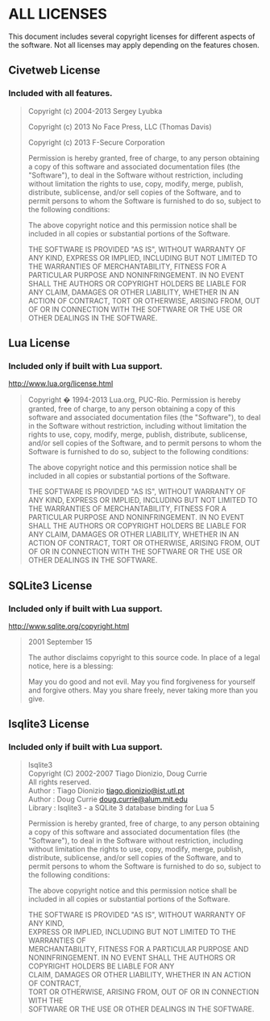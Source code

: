 ALL LICENSES
=====

This document includes several copyright licenses for different
aspects of the software.  Not all licenses may apply depending
on the features chosen.

Civetweb License
-----

### Included with all features.

> Copyright (c) 2004-2013 Sergey Lyubka
>
> Copyright (c) 2013 No Face Press, LLC (Thomas Davis)
>
> Copyright (c) 2013 F-Secure Corporation
>
> Permission is hereby granted, free of charge, to any person obtaining a copy
> of this software and associated documentation files (the "Software"), to deal
> in the Software without restriction, including without limitation the rights
> to use, copy, modify, merge, publish, distribute, sublicense, and/or sell
> copies of the Software, and to permit persons to whom the Software is
> furnished to do so, subject to the following conditions:
> 
> The above copyright notice and this permission notice shall be included in
> all copies or substantial portions of the Software.
> 
> THE SOFTWARE IS PROVIDED "AS IS", WITHOUT WARRANTY OF ANY KIND, EXPRESS OR
> IMPLIED, INCLUDING BUT NOT LIMITED TO THE WARRANTIES OF MERCHANTABILITY,
> FITNESS FOR A PARTICULAR PURPOSE AND NONINFRINGEMENT. IN NO EVENT SHALL THE
> AUTHORS OR COPYRIGHT HOLDERS BE LIABLE FOR ANY CLAIM, DAMAGES OR OTHER
> LIABILITY, WHETHER IN AN ACTION OF CONTRACT, TORT OR OTHERWISE, ARISING FROM,
> OUT OF OR IN CONNECTION WITH THE SOFTWARE OR THE USE OR OTHER DEALINGS IN
> THE SOFTWARE.

Lua License
------

### Included only if built with Lua support.

http://www.lua.org/license.html

> Copyright � 1994-2013 Lua.org, PUC-Rio.
> Permission is hereby granted, free of charge, to any person obtaining a copy of this software and associated documentation files (the "Software"), to deal in the Software without restriction, including without limitation the rights to use, copy, modify, merge, publish, distribute, sublicense, and/or sell copies of the Software, and to permit persons to whom the Software is furnished to do so, subject to the following conditions:
>
> The above copyright notice and this permission notice shall be included in all copies or substantial portions of the Software.
> 
> THE SOFTWARE IS PROVIDED "AS IS", WITHOUT WARRANTY OF ANY KIND, EXPRESS OR IMPLIED, INCLUDING BUT NOT LIMITED TO THE WARRANTIES OF MERCHANTABILITY, FITNESS FOR A PARTICULAR PURPOSE AND NONINFRINGEMENT. IN NO EVENT SHALL THE AUTHORS OR COPYRIGHT HOLDERS BE LIABLE FOR ANY CLAIM, DAMAGES OR OTHER LIABILITY, WHETHER IN AN ACTION OF CONTRACT, TORT OR OTHERWISE, ARISING FROM, OUT OF OR IN CONNECTION WITH THE SOFTWARE OR THE USE OR OTHER DEALINGS IN THE SOFTWARE.


SQLite3 License
------

### Included only if built with Lua support.

http://www.sqlite.org/copyright.html

> 2001 September 15
>
> The author disclaims copyright to this source code.  In place of
> a legal notice, here is a blessing:
>
>    May you do good and not evil.
>    May you find forgiveness for yourself and forgive others.
>    May you share freely, never taking more than you give.

lsqlite3 License
------

### Included only if built with Lua support.

> lsqlite3                                                              
> Copyright (C) 2002-2007 Tiago Dionizio, Doug Currie                   
> All rights reserved.                                                  
> Author    : Tiago Dionizio <tiago.dionizio@ist.utl.pt>                
> Author    : Doug Currie <doug.currie@alum.mit.edu>                    
> Library   : lsqlite3 - a SQLite 3 database binding for Lua 5          
>                                                                      
> Permission is hereby granted, free of charge, to any person obtaining 
> a copy of this software and associated documentation files (the       
> "Software"), to deal in the Software without restriction, including   
> without limitation the rights to use, copy, modify, merge, publish,   
> distribute, sublicense, and/or sell copies of the Software, and to    
> permit persons to whom the Software is furnished to do so, subject to 
> the following conditions:                                             
>                                                                      
> The above copyright notice and this permission notice shall be        
> included in all copies or substantial portions of the Software.       
>                                                                      
> THE SOFTWARE IS PROVIDED "AS IS", WITHOUT WARRANTY OF ANY KIND,       
> EXPRESS OR IMPLIED, INCLUDING BUT NOT LIMITED TO THE WARRANTIES OF    
> MERCHANTABILITY, FITNESS FOR A PARTICULAR PURPOSE AND NONINFRINGEMENT.
> IN NO EVENT SHALL THE AUTHORS OR COPYRIGHT HOLDERS BE LIABLE FOR ANY  
> CLAIM, DAMAGES OR OTHER LIABILITY, WHETHER IN AN ACTION OF CONTRACT,  
> TORT OR OTHERWISE, ARISING FROM, OUT OF OR IN CONNECTION WITH THE     
> SOFTWARE OR THE USE OR OTHER DEALINGS IN THE SOFTWARE.                


